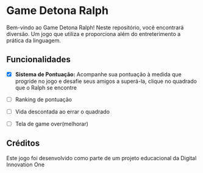 # Game Detona Ralph

Bem-vindo ao Game Detona Ralph! Neste repositório, você encontrará diversão.
Um jogo que utiliza e proporciona além do entreterimento a prática da linguagem.



## Funcionalidades 
- [X]  **Sistema de Pontuação:**  Acompanhe sua pontuação à medida que progride no jogo e desafie seus amigos a superá-la, clique no quadrado que o Ralph se encontre
- [ ]  Ranking de pontuação
- [ ]  Vida descontada ao errar o quadrado
- [ ]  Tela de game over(melhorar)


## Créditos

Este jogo foi desenvolvido como parte de um projeto educacional da Digital Innovation One